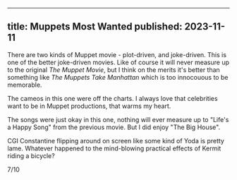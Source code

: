 ----
title: Muppets Most Wanted
published: 2023-11-11
----

There are two kinds of Muppet movie - plot-driven, and joke-driven. This is one of the better joke-driven movies. Like of course it will never measure up to the original _The Muppet Movie_, but I think on the merits it's better than something like _The Muppets Take Manhattan_ which is too innocouous to be memorable.

The cameos in this one were off the charts. I always love that celebrities want to be in Muppet productions, that warms my heart.

The songs were just okay in this one, nothing will ever measure up to "Life's a Happy Song" from the previous movie. But I did enjoy "The Big House".

CGI Constantine flipping around on screen like some kind of Yoda is pretty lame. Whatever happened to the mind-blowing practical effects of Kermit riding a bicycle?

7/10


